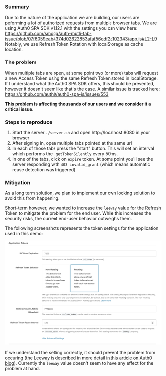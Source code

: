 ### Summary
Due to the nature of the application we are building, our users are peforming a lot of authorized requests from multiple browser tabs. We are using Auth0 SPA SDK v1.12.1 with the settings you can view here: https://github.com/smogg/auth-mutli-tab-issue/blob/07f6059eab4374d02622853afaf56edf2e102343/app.js#L2-L9
Notably, we use Refresh Token Rotation with localStorage as cache location.

### The problem
When multiple tabs are open, at some point two (or more) tabs will request a new Access Token using the same Refresh Token stored in localStorage. If I understand what the Auth0 SPA SDK offers, this should be prevented, however it doesn't seem like that's the case. A similar issue is tracked here: https://github.com/auth0/auth0-spa-js/issues/553

**This problem is affecting thousands of our users and we consider it a critical issue.**

### Steps to reproduce
1. Start the server `./server.sh` and open http://localhost:8080 in your browser
1. After signing in, open multiple tabs pointed at the same url
1. In each of those tabs press the "start" button. This will set an interval which performs the `.getTokenSilently` every 50ms.
1. In one of the tabs, click on `expire` token. At some point you'll see the server responding with `403 invalid_grant` (which means automatic reuse detection was triggered)


### Mitigation
As a long term solution, we plan to implement our own locking solution to avoid this from happening.

Short-term however, we wanted to increase the `leeway` value for the Refresh Token to mitigate the problem for the end user. While this increases the security risks, the current end-user behavior outweighs them.

The following screenshots represents the token settings for the application used in this demo:

![Auth0 token settings](token_settings.png)

If we understand the setting correctly, it should prevent the problem from occuring (the Leeway is described in more detail [in this article on Auth0 blog](https://auth0.com/blog/securing-single-page-applications-with-refresh-token-rotation/)). Currently the `leeway` value doesn't seem to have any effect for the problem at hand.
